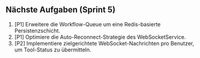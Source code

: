 ## Nächste Aufgaben (Sprint 5)
1. [P1] Erweitere die Workflow-Queue um eine Redis-basierte Persistenzschicht.
2. [P1] Optimiere die Auto-Reconnect-Strategie des WebSocketService.
3. [P2] Implementiere zielgerichtete WebSocket-Nachrichten pro Benutzer, um Tool-Status zu übermitteln.
